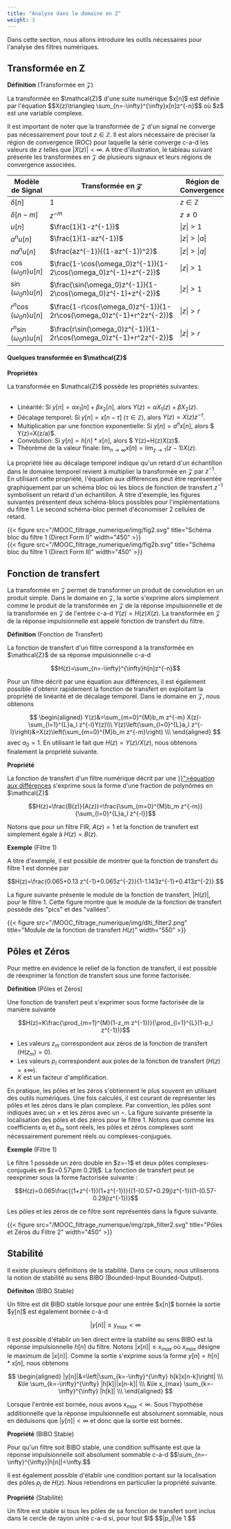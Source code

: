 ```yaml
---
title: "Analyse dans le domaine en Z"
weight: 3
---
```


Dans cette section, nous allons introduire les outils nécessaires pour l'analyse des filtres numériques. 

## Transformée en Z

**Définition** (Transformée en $\mathcal{Z}$)
<div class="definition">
La transformée en $\mathcal{Z}$ d'une suite numérique $x[n]$ est définie par l'équation
$$X(z)\triangleq \sum_{n=-\infty}^{\infty}x[n]z^{-n}$$
où $z$ est une variable complexe.
</div>

Il est important de noter que la transformée de $\mathcal{Z}$ d'un signal ne converge pas nécessairement pour tout $z \in \mathbb{Z}$. Il est alors nécessaire de préciser la région de convergence (ROC) pour laquelle la série converge c-a-d les valeurs de $z$ telles que $|X(z)|<\infty$. A titre d'illustration, le tableau suivant présente les transformées en $\mathcal{Z}$ de plusieurs signaux et leurs régions de convergence associées.


<div class="custom-table">

| Modèle de Signal  | Transformée en $\mathcal{Z}$  |  Région de Convergence | 
|---|---|---|
| $\delta[n]$  |  $1$  | $z \in \mathbb{Z}$| 
| $\delta[n-m]$ | $z^{-m}$ | $z \ne 0$ |
| $u[n]$ | $\frac{1}{1-z^{-1}}$ | $\|z\|>1$ |
| $a^n u[n]$ | $\frac{1}{1-az^{-1}}$ | $\|z\|>\|a\|$ |
| $na^n u[n]$ | $\frac{az^{-1}}{(1-az^{-1})^2}$ | $\|z\| > \|a\|$ | 
| $\cos (\omega_0 n)u[n]$ | $\frac{1-\cos(\omega_0)z^{-1}}{1-2\cos(\omega_0)z^{-1}+z^{-2}}$ | $\|z\| > 1$ | 
| $\sin (\omega_0 n)u[n]$ | $\frac{\sin(\omega_0)z^{-1}}{1-2\cos(\omega_0)z^{-1}+z^{-2}}$ | $\|z\| > 1$ |
| $r^n\cos (\omega_0 n)u[n]$ | $\frac{1-r\cos(\omega_0)z^{-1}}{1-2r\cos(\omega_0)z^{-1}+r^2z^{-2}}$ | $\|z\| > r$ | 
| $r^n\sin (\omega_0 n)u[n]$ | $\frac{r\sin(\omega_0)z^{-1}}{1-2r\cos(\omega_0)z^{-1}+r^2z^{-2}}$ | $\|z\| > r$ |

<figcaption>
<h4>Quelques transformée en $\mathcal{Z}$ </h4></figcaption>
</div>

**Propriétés** 
<div class="propriete">
 La transformée en $\mathcal{Z}$ possède les propriétés suivantes: 
<br>
<br>

* Linéarité: Si $y[n]=\alpha x_1[n]+\beta x_2[n]$, alors $Y(z)=\alpha X_1(z)+\beta X_2(z)$.
* Décalage temporel: Si $y[n]=x[n-\tau]$ ($\tau \in \mathbb{Z}$), alors $Y(z)=X(z)z^{-\tau}$.
* Multiplication par une fonction exponentielle: Si $y[n]= a^n x[n]$, alors $ Y(z)=X(z/a)$.
* Convolution: Si $y[n]= h[n]*x[n]$, alors $ Y(z)=H(z)X(z)$.
* Théorème de la valeur finale: $\lim_{n\to \infty} x[n]=\lim_{z\to 1}(z-1)X(z)$.
</div>

La propriété liée au décalage temporel indique qu'un retard d'un échantillon dans le domaine temporel revient à multiplier la transformée en $\mathcal{Z}$ par $z^{-1}$. En utilisant cette propriété, l'équation aux différences peut être représentée graphiquement par un schéma bloc où les blocs de fonction de transfert $z^{-1}$ symbolisent un retard d'un échantillon. A titre d'exemple, les figures suivantes présentent deux schéma-blocs possibles pour l'implémentations du filtre 1. Le second schéma-bloc permet d'économiser 2 cellules de retard.



<div class="row">
    <div class="col-6 ">
    {{< figure src="/MOOC_filtrage_numerique/img/fig2.svg" title="Schéma bloc du filtre 1 (Direct Form I)" width="450" >}}
    </div>
    <div class="col-6" >
    {{< figure src="/MOOC_filtrage_numerique/img/fig2b.svg" title="Schéma bloc du filtre 1 (Direct Form II)" width="450" >}}
    </div>
</div>


## Fonction de transfert

La transformée en $\mathcal{Z}$ permet de transformer un produit de convolution en un produit simple. Dans le domaine en $\mathcal{Z}$, la sortie s'exprime alors simplement comme le produit de la transformée en $\mathcal{Z}$ de la réponse impulsionnelle et de la transformée en $\mathcal{Z}$ de l'entrée c-a-d $Y(z)=H(z)X(z)$. La transformée en $\mathcal{Z}$ de la réponse impulsionnelle est appelé fonction de transfert du filtre. 


**Définition** (Fonction de Transfert)
<div class="definition">
La fonction de transfert d'un filtre correspond à la transformée en $\mathcal{Z}$ de sa réponse impulsionnelle c-a-d

$$H(z)=\sum_{n=-\infty}^{\infty}h[n]z^{-n}$$
</div>

Pour un filtre décrit par une équation aux différences, il est également possible d'obtenir rapidement la fonction de transfert en exploitant la propriété de linéarité et de décalage temporel. Dans le domaine en $\mathcal{Z}$, nous obtenons


$$
\begin{aligned}
Y(z)&=\sum_{m=0}^{M}b_m z^{-m} X(z)-\sum_{l=1}^{L}a_l z^{-l}Y(z)\\\ 
Y(z)\left(\sum_{l=0}^{L}a_l z^{-l}\right)&=X(z)\left(\sum_{m=0}^{M}b_m z^{-m}\right) \\\ 
\end{aligned}
$$
avec $a_0=1$. En utilisant le fait que $H(z)=Y(z)/X(z)$, nous obtenons finalement la propriété suivante.

**Propriété** 
<div class="propriete">
La fonction de transfert d'un filtre numérique décrit par une <a href="{{< ref "introduction.md#eq_dif" >}}">équation aux différences</a> s'exprime sous la forme d'une fraction de polynômes en $\mathcal{Z}$

$$H(z)=\frac{B(z)}{A(z)}=\frac{\sum_{m=0}^{M}b_m z^{-m}}{\sum_{l=0}^{L}a_l z^{-l}}$$
</div>

Notons que pour un filtre FIR, $A(z)=1$ et la fonction de transfert est simplement égale à $H(z)=B(z)$.

**Exemple** (Filtre 1)
<div class="exemple">
A titre d'exemple, il est possible de montrer que la fonction de transfert du filtre 1 est donnée par 

$$H(z)=\frac{0.065+0.13 z^{-1}+0.065z^{-2}}{1-1.143z^{-1}+0.413z^{-2}}.$$
</div>

La figure suivante présente le module de la fonction de transfert, $|H(z)|$, pour le filtre 1. Cette figure montre que le module de la fonction de transfert possède des "pics" et des "vallées". 

{{< figure src="/MOOC_filtrage_numerique/img/dlti_filter2.png" title="Module de la fonction de transfert $H(z)$" width="550" >}}


## Pôles et Zéros

Pour mettre en évidence le relief de la fonction de transfert, il est possible de réexprimer la fonction de transfert sous une forme factorisée. 

**Définition** (Pôles et Zéros)
<div class="definition">
Une fonction de transfert peut s'exprimer sous forme factorisée de la manière suivante

$$H(z)=K\frac{\prod_{m=1}^{M}(1-z_m z^{-1})}{\prod_{l=1}^{L}(1-p_l z^{-1})}$$
</div>

* Les valeurs $z_m$ correspondent aux zéros de la fonction de transfert ($H(z_m)=0$).
* Les valeurs $p_l$ correspondent aux poles de la fonction de transfert ($H(z)=\pm \infty$).
* $K$ est un facteur d'amplification.


En pratique, les pôles et les zéros s'obtiennent le plus souvent en utilisant des outils numériques. Une fois calculés, il est courant de représenter les pôles et les zéros dans le plan complexe. Par convention, les pôles sont indiqués avec un $\times$ et les zéros avec un $\circ$. La figure suivante présente la localisation des pôles et des zéros pour le filtre 1. Notons que comme les coefficients $a_l$ et $b_m$ sont réels, les pôles et zéros complexes sont nécessairement purement réels ou complexes-conjugués. 


**Exemple** (Filtre 1)
<div class="exemple">
Le filtre 1 possède un zéro double en $z=-1$ et deux pôles complexes-conjugués en $z=0.57\pm 0.29j$. La fonction de transfert peut se reexprimer sous la forme factorisée suivante :

$$H(z)=0.065\frac{(1+z^{-1})(1+z^{-1})}{(1-(0.57+0.29j)z^{-1})(1-(0.57-0.29j)z^{-1})}$$

Les pôles et les zéros de ce filtre sont représentés dans la figure suivante. 
</div>

{{< figure src="/MOOC_filtrage_numerique/img/zpk_filter2.svg" title="Pôles et Zéros du Filtre 2" width="450" >}}


## Stabilité

Il existe plusieurs définitions de la stabilité. Dans ce cours, nous utiliserons la notion de stabilité au sens BIBO (Bounded-Input Bounded-Output). 

**Définiton** (BIBO Stable)
<div class="definition">
Un filtre est dit BIBO stable lorsque pour une entrée $x[n]$ bornée la sortie $y[n]$ est également bornée c-à-d

$$|y[n]|\le y_{max}<\infty$$
</div>

Il est possible d'établir un lien direct entre la stabilité au sens BIBO est la réponse impulsionnelle $h[n]$ du filtre. Notons $|x[n]|\le x_{max}$ où $x_{max}$ désigne le maximum de $|x[n]|$. Comme la sortie s'exprime sous la forme $y[n]=h[n]*x[n]$, nous obtenons

$$
\begin{aligned}
|y[n]|&=\left|\sum_{k=-\infty}^{\infty} h[k]x[n-k]\right| \\\ 
&\le \sum_{k=-\infty}^{\infty} |h[k]||x[n-k]| \\\ 
&\le x_{max} \sum_{k=-\infty}^{\infty} |h[k]| \\\ 
\end{aligned}
$$

Lorsque l'entrée est bornée, nous avons $x_{max}< \infty$. Sous l'hypothèse additionnelle que la réponse impulsionnelle est absolument sommable, nous en déduisons que $|y[n]|<\infty$ et donc que la sortie est bornée.

**Propriété** (BIBO Stable)
<div class="definition">
Pour qu'un filtre soit BIBO stable, une condition suffisante est que la réponse impulsionnelle soit absolument sommable c-a-d 
$$\sum_{n=-\infty}^{\infty}|h[n]|<\infty.$$
</div>

Il est également possible d'établir une condition portant sur la localisation des pôles $p_l$ de $H(z)$. Nous retiendrons en particulier la propriété suivante.

**Propriété** (Stabilité)
<div class="propriete">Un filtre est stable si tous les pôles de sa fonction de transfert sont inclus dans le cercle de rayon unité c-a-d si, pour tout $l$
$$|p_l|\le 1.$$
</div>

